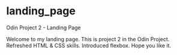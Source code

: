 # landing_page
Odin Project 2 - Landing Page

Welcome to my landing page. This is project 2 in the Odin Project.
Refreshed HTML & CSS skills. Introduced flexbox. Hope you like it.
